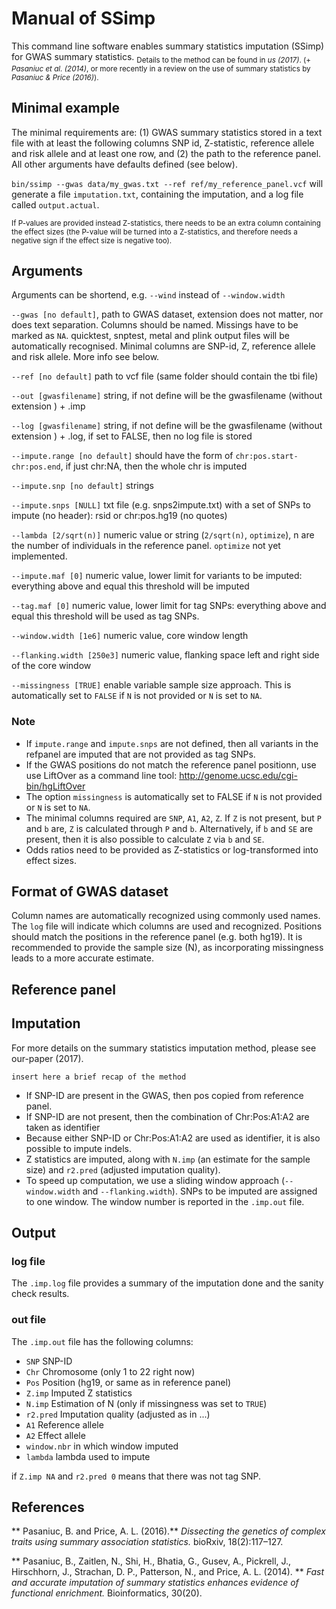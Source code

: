 [//]: ==================================
# Manual of SSimp
[//]: ==================================

This command line software enables summary statistics imputation (SSimp) for GWAS summary statistics. 
<sub>Details to the method can be found in *us (2017)*. (+ *Pasaniuc et al. (2014)*, or more recently in a review on the use of summary statistics by *Pasaniuc & Price (2016)*). </sub>

	


## Minimal example
[//]: -------------------------------
The minimal requirements are: (1) GWAS summary statistics stored in a text file with at least the following columns SNP id, Z-statistic, reference allele and risk allele and at least one row, and (2) the path to the reference panel. All other arguments have defaults defined (see below).

`bin/ssimp --gwas data/my_gwas.txt --ref ref/my_reference_panel.vcf` will generate a file `imputation.txt`, containing the imputation, and a log file called `output.actual`.

<sup>If P-values are provided instead Z-statistics, there needs to be an extra column containing the effect sizes (the P-value will be turned into a Z-statistics, and therefore needs a negative sign if the effect size is negative too). </sup>
	

## Arguments
[//]: -------------------------------
Arguments can be shortend, e.g. `--wind` instead of `--window.width`

`--gwas [no default]`, path to GWAS dataset, extension does not matter, nor does text separation.  Columns should be named. Missings have to be marked as `NA`. quicktest, snptest, metal and plink output files will be automatically recognised. Minimal columns are SNP-id, Z, reference allele and risk allele. More info see below.

`--ref [no default]` path to vcf file (same folder should contain the tbi file)

`--out [gwasfilename]` string, if not define will be the gwasfilename (without extension ) + .imp

`--log [gwasfilename]` string, if not define will be the gwasfilename (without extension ) + .log, if set to FALSE, then no log file is stored

`--impute.range [no default]` should have the form of `chr:pos.start-chr:pos.end`, if just chr:NA, then the whole chr is imputed

`--impute.snp [no default]` strings

`--impute.snps [NULL]` txt file (e.g. snps2impute.txt) with a set of SNPs to impute (no header): rsid or chr:pos.hg19 (no quotes)

`--lambda [2/sqrt(n)]` numeric value or string (`2/sqrt(n)`, `optimize`), n are the number of individuals in the reference panel. `optimize` not yet implemented.

`--impute.maf [0]` numeric value, lower limit for variants to be imputed: everything above and equal this threshold will be imputed

`--tag.maf [0]` numeric value, lower limit for tag SNPs: everything above and equal this threshold will be used as tag SNPs. 

`--window.width [1e6]` numeric value, core window length

`--flanking.width [250e3]` numeric value, flanking space left and right side of the core window
		
`--missingness [TRUE]` enable variable sample size approach. This is automatically set to `FALSE` if `N` is not provided or `N` is set to `NA`.

### Note	
[//]: -------
- If `impute.range` and `impute.snps` are not defined, then all variants in the refpanel are imputed that are not provided as tag SNPs.
- If the GWAS positions do not match the reference panel positionn, use use LiftOver as a command line tool: http://genome.ucsc.edu/cgi-bin/hgLiftOver
- The option `missingness` is automatically set to FALSE if `N` is not provided or `N` is set to `NA`.
- The minimal columns required are `SNP`, `A1`, `A2`, `Z`. If `Z` is not present, but `P` and `b` are, `Z` is calculated through `P` and `b`. Alternatively, if `b` and `SE` are present, then it is also possible to calculate `Z` via `b` and `SE`. 
- Odds ratios need to be provided as Z-statistics or log-transformed into effect sizes.

## Format of GWAS dataset
[//]: -------------------------------
Column names are automatically recognized using commonly used names. The `log` file will indicate which columns are used and recognized. Positions should match the positions in the reference panel (e.g. both hg19). It is recommended to provide the sample size (N), as incorporating missingness leads to a more accurate estimate. 

## Reference panel
[//]: -------------------------------


## Imputation
[//]: -------------------------------
For more details on the summary statistics imputation method, please see our-paper (2017). 

`insert here a brief recap of the method`

- If SNP-ID are present in the GWAS, then pos copied from reference panel. 
- If SNP-ID are not present, then the combination of Chr:Pos:A1:A2 are taken as identifier
- Because either SNP-ID or Chr:Pos:A1:A2 are used as identifier, it is also possible to impute indels.
- Z statistics are imputed, along with `N.imp` (an estimate for the sample size) and `r2.pred` (adjusted imputation quality).
- To speed up computation, we use a sliding window approach (`--window.width` and `--flanking.width`). SNPs to be imputed are assigned to one window. The window number is reported in the `.imp.out` file. 

 
## Output
[//]: -------------------------------

### log file
[//]: -------
The `.imp.log` file provides a summary of the imputation done and the sanity check results. 

### out file
[//]: -------
The `.imp.out` file has the following columns:

- `SNP` SNP-ID
- `Chr` Chromosome (only 1 to 22 right now)
- `Pos` Position (hg19, or same as in reference panel)
- `Z.imp` Imputed Z statistics
- `N.imp` Estimation of N (only if missingness was set to `TRUE`)
- `r2.pred` Imputation quality (adjusted as in ...)
- `A1` Reference allele
- `A2` Effect allele
- `window.nbr` in which window imputed
- `lambda` lambda used to impute

if `Z.imp NA` and `r2.pred 0` means that there was not tag SNP.

## References
[//]: -------
** Pasaniuc, B. and Price, A. L. (2016).** *Dissecting the genetics of complex traits using summary association statistics.* bioRxiv, 18(2):117–127.

** Pasaniuc, B., Zaitlen, N., Shi, H., Bhatia, G., Gusev, A., Pickrell, J., Hirschhorn, J., Strachan, D. P., Patterson, N., and Price, A. L. (2014). ** *Fast and accurate imputation of summary statistics enhances evidence of functional enrichment.* Bioinformatics, 30(20).

